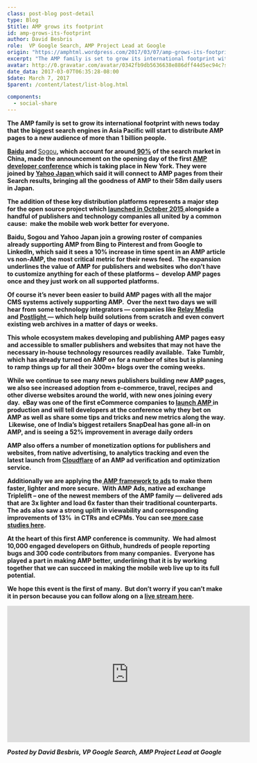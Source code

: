 ```yaml
---
class: post-blog post-detail
type: Blog
$title: AMP grows its footprint
id: amp-grows-its-footprint
author: David Besbris
role:  VP Google Search, AMP Project Lead at Google
origin: "https://amphtml.wordpress.com/2017/03/07/amp-grows-its-footprint/amp/"
excerpt: "The AMP family is set to grow its international footprint with news today that the biggest search engines in Asia Pacific will start to distribute AMP pages to a new audience of more than 1 billion people.   Baidu and Sogou, which account for around 90% of the search market in China, made the announcement [&#8230;]"
avatar: http://0.gravatar.com/avatar/0342fb9db5636638e886dff44d5ec94c?s=96&d=identicon&r=G
date_data: 2017-03-07T06:35:28-08:00
$date: March 7, 2017
$parent: /content/latest/list-blog.html

components:
  - social-share
---
```


<div class="amp-wp-article-content">
<p><strong>The AMP family is set to grow its international footprint with news today that the biggest search engines in Asia Pacific will start to distribute AMP pages to a new audience of more than 1 billion people.  </strong></p>
<p><a href="http://www.baidu.com/"><strong>Baidu</strong></a><strong> and </strong><a href="http://www.sogou.com">Sogou</a><strong>, which account for around</strong><a href="https://sanwen8.cn/p/3a2tS0U.html"><strong> 90%</strong></a><strong> of the search market in China, made the announcement on the opening day of the first </strong><a href="https://www.ampproject.org/amp-conf-2017/#"><strong>AMP developer conference</strong></a><strong> which is taking place in New York. They were joined by </strong><a href="http://www.yahoo.co.jp/"><strong>Yahoo Japan </strong></a><strong>which said it will connect to AMP pages from their Search results, bringing all the goodness of AMP to their 58m daily users in Japan.</strong></p>
<p><strong>The addition of these key distribution platforms represents a major step for the open source project which </strong><a href="https://googleblog.blogspot.com/2015/10/introducing-accelerated-mobile-pages.html"><strong>launched in October 2015 </strong></a><strong>alongside a handful of publishers and technology companies all united by a common cause:  make the mobile web work better for everyone.</strong></p>
<p><strong>Baidu, Sogou and Yahoo Japan join a growing roster of companies already supporting AMP from Bing to Pinterest and from Google to LinkedIn, which said it sees </strong><strong>a 10% increase in time spent in an AMP article vs non-AMP, the most critical metric for their news feed.</strong> <b> </b><strong>The expansion underlines the value of AMP for publishers and websites who don’t have to customize anything for each of these platforms &#8211;  develop AMP pages once and they just work on all supported platforms.</strong></p>
<p><strong>Of course it’s never been easier to build AMP pages with all the major CMS systems actively supporting AMP.  Over the next two days we will hear from some technology integrators &#8212; companies like </strong><a href="https://www.relaymedia.com/2016/05/31/relay-media-launches-amp-platform-for-publishers/"><strong>Relay Media</strong></a><strong> and </strong><a href="https://mercury.postlight.com/amp-converter/"><strong>Postlight </strong></a><strong>&#8212; which help build solutions from scratch and even convert existing web archives in a matter of days or weeks. </strong></p>
<p><strong>This whole ecosystem makes developing and publishing AMP pages easy and accessible to smaller publishers and websites that may not have the necessary in-house technology resources readily available.  Take Tumblr, which has already turned on AMP on for a number of sites but is planning to ramp things up for all their 300m+ blogs over the coming weeks.  </strong></p>
<p><strong>While we continue to see many news publishers building new AMP pages, we also see increased adoption from e-commerce, travel, recipes and other diverse websites around the world, with new ones joining every day.  eBay was one of the first eCommerce companies to </strong><a href="https://amphtml.wordpress.com/2016/09/21/experience-the-lightning-bolt/"><strong>launch AMP </strong></a><strong>in production and will tell developers at the conference why they bet on AMP as well as share some tips and tricks and new metrics along the way.  Likewise, one of India’s biggest retailers </strong><strong>SnapDeal has gone all-in on AMP, and is seeing a </strong><strong>52% improvement in average daily orders</strong></p>
<p><strong>AMP also offers a number of monetization options for publishers and websites, from native advertising, to analytics tracking and even the latest launch from </strong><a href="https://www.cloudflare.com/website-optimization/accelerated-mobile-links/"><strong>Cloudflare</strong></a><strong> of an AMP ad verification and optimization service.</strong></p>
<p><strong>Additionally we are applying the</strong><a href="https://amphtml.wordpress.com/2017/01/30/ads-on-the-web-will-get-better-with-amp-heres-how/"><strong> AMP framework to ads</strong></a><strong> to make them faster, lighter and more secure.  With AMP Ads, native ad exchange Triplelift &#8211; one of the newest members of the AMP family &#8212; delivered ads that are </strong><b>3x lighter</b><strong> and </strong><b>load 6x faster</b><strong> than their traditional counterparts. The ads also saw a strong uplift in viewability and corresponding improvements of 13% </strong><b> </b><strong>in CTRs and eCPMs. You can see</strong><a href="https://www.ampproject.org/case-studies/"><strong> more case studies here</strong></a><strong>. </strong></p>
<p><strong>At the heart of this first AMP conference is community.  We had almost 10,000 engaged developers on Github, hundreds of people reporting bugs and 300 code contributors from many companies.  Everyone has played a part in making AMP better, underlining that it is by working together that we can succeed in making the mobile web live up to its full potential. </strong></p>
<p><strong>We hope this event is the first of many.  But don’t worry if you can’t make it in person because you can follow along on a </strong><strong><a href="https://www.ampproject.org/">live stream here</a>. </strong></p>
<div class="jetpack-video-wrapper"><iframe class='youtube-player' type='text/html' width='560' height='315' src='https://www.youtube.com/embed/objpZqnUoUk?version=3&#038;rel=1&#038;fs=1&#038;autohide=2&#038;showsearch=0&#038;showinfo=1&#038;iv_load_policy=1&#038;wmode=transparent' allowfullscreen='true' style='border:0;'></iframe></div>
<p><em> <strong>Posted by David Besbris, VP Google Search, AMP Project Lead at Google</strong></em></p><br />  
</div>

